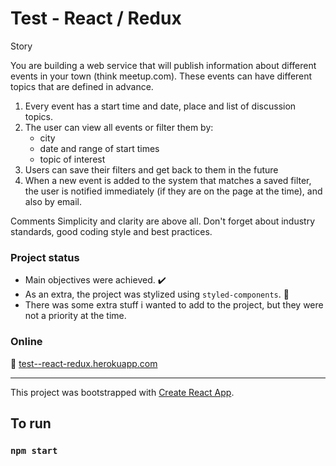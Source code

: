 # Test - React / Redux 

Story

You are building a web service that will publish information about different events in your town (think meetup.com). 
These events can have different topics that are defined in advance.

1. Every event has a start time and date, place and list of discussion topics.
2. The user can view all events or filter them by:
    - city
    - date and range of start times
    - topic of interest
3. Users can save their filters and get back to them in the future
4. When a new event is added to the system that matches a saved filter, the user is notified immediately (if they are on the page at the time), and also by email.

Comments
Simplicity and clarity are above all. Don't forget about industry standards, good coding style and best practices.

### Project status
- Main objectives were achieved. :heavy_check_mark:
- As an extra, the project was stylized using `styled-components`. :100:
- There was some extra stuff i wanted to add to the project, but they were not a priority at the time.

### Online

:link: [test--react-redux.herokuapp.com](https://test--react-redux.herokuapp.com)

---

This project was bootstrapped with [Create React App](https://github.com/facebook/create-react-app). 

## To run

### `npm start` 